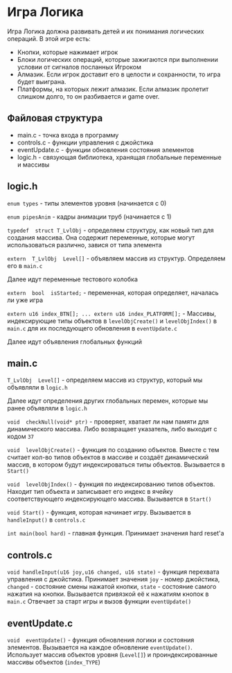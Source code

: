 # Игра Логика
Игра Логика должна развивать детей и их понимания логических операций. 
В этой игре есть:

 - Кнопки, которые нажимает игрок
 - Блоки логических операций, которые зажигаются при выполнении условии от сигналов посланных Игроком
 - Алмазик. Если игрок доставит его в целости и сохранности, то игра будет выиграна.
 - Платформы, на которых лежит алмазик. Если алмазик пролетит слишком долго, то он разбивается и game over. 

## Файловая структура

 - main.c - точка входа в программу
 - controls.c - функции управления с джойстика
 - eventUpdate.c - функции обновления состояния элементов
 - logic.h - связующая библиотека, хранящая глобальные переменные и массивы
## logic.h

`enum types` - типы элементов уровня (начинается с 0)

`enum pipesAnim` - кадры анимации труб (начинается с 1)

`typedef  struct T_LvlObj` - определяем структуру, как новый тип для создания массива. Она содержит переменные, которые могут использоваться различно, завися от типа элемента

`extern  T_LvlObj  Level[]` - объявляем массив из структур. Определяем его в `main.c`

Далее идут переменные тестового колобка

`extern  bool  isStarted;` - переменная, которая определяет, началась ли уже игра

`extern u16 index_BTN[]; ...
extern u16 index_PLATFORM[];` - Массивы, индексирующие типы объектов в `levelObjCreate()` и `levelObjIndex()` в `main.c` для их последующего обновления в `eventUpdate.c`

Далее идут объявления глобальных функций

## main.c
`T_LvlObj  Level[]` - определяем массив из структур, который мы объявляли в `logic.h`

Далее идут определения других глобальных перемен, которые мы ранее объявляли в `logic.h`

`void  checkNull(void* ptr)` - проверяет, хватает ли нам памяти для динамического массива. Либо возвращает указатель, либо выходит с кодом `37`

`void  levelObjCreate()` - функция по созданию объектов. Вместе с тем считает кол-во типов объектов в массиве и создаёт динамический массив, в котором будут индексироваться типы объектов. Вызывается в `Start()`

`void  levelObjIndex()` - функция по индексированию типов объектов. Находит тип объекта и записывает его индекс в ячейку соответствующего индексирующего массива. Вызывается в `Start()`

`void Start()` - функция, которая начинает игру. Вызывается в `handleInput()` в `controls.c`

`int main(bool hard)` - главная функция. Принимает значения hard reset'а

## controls.c
`void handleInput(u16 joy,u16 changed, u16 state)` - функция перехвата управления с джойстика. 
Принимает значения `joy` - номер джойстика, `changed` - состояние смены нажатой кнопки, `state` - состояние самого нажатия на кнопки.
Вызывается привязкой её к нажатиям кнопок в `main.c`
Отвечает за старт игры и вызов функции `eventUpdate()`

## eventUpdate.c
`void  eventUpdate()` - функция обновления логики и состояния элементов. Вызывается на каждое обновление `eventUpdate()`. Использует массив объектов уровня (`Level[]`) и проиндексированные массивы объектов (`index_TYPE`) 
